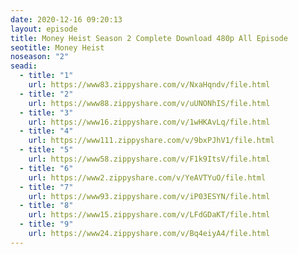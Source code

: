 ```yaml
---
date: 2020-12-16 09:20:13
layout: episode
title: Money Heist Season 2 Complete Download 480p All Episode
seotitle: Money Heist
noseason: "2"
seadi:
  - title: "1"
    url: https://www83.zippyshare.com/v/NxaHqndv/file.html
  - title: "2"
    url: https://www88.zippyshare.com/v/uUNONhIS/file.html
  - title: "3"
    url: https://www16.zippyshare.com/v/1wHKAvLq/file.html
  - title: "4"
    url: https://www111.zippyshare.com/v/9bxPJhV1/file.html
  - title: "5"
    url: https://www58.zippyshare.com/v/F1k9ItsV/file.html
  - title: "6"
    url: https://www2.zippyshare.com/v/YeAVTYuO/file.html
  - title: "7"
    url: https://www93.zippyshare.com/v/iP03ESYN/file.html
  - title: "8"
    url: https://www15.zippyshare.com/v/LFdGDaKT/file.html
  - title: "9"
    url: https://www24.zippyshare.com/v/Bq4eiyA4/file.html
---
```

